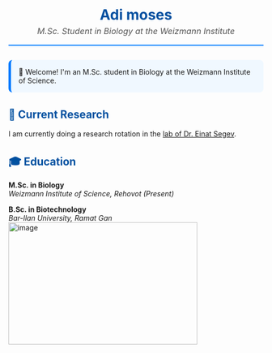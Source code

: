 <div align="center">
  <h1 style="color:#0050A0; margin-bottom: 0;">Adi moses</h1>
  <h3 style="color:#555; font-style:italic; font-weight:normal; margin-top: 5px;">
    M.Sc. Student in Biology at the Weizmann Institute
  </h3>
</div>

<hr style="height:2px; border:none; background-color:#007BFF; margin-top: 1em; margin-bottom: 2em;" />

<div style="background-color: #F0F8FF; padding: 15px; border-radius: 8px; border-left: 5px solid #007BFF; text-align: left;">
👋 Welcome! I'm an M.Sc. student in Biology at the Weizmann Institute of Science.
</div>

<h2 style="color: #0050A0; margin-top: 1.5em; text-align: left;">🔬 Current Research</h2>

<p style="text-align: left;">
I am currently doing a research rotation in the <a href="httpsRead-only" target="_blank">lab of Dr. Einat Segev</a>.
</p>

<h2 style="color: #0050A0; margin-top: 1.5em; text-align: left;">🎓 Education</h2>

<div style="text-align: left; margin-bottom: 1em;">
  <strong>M.Sc. in Biology</strong><br>
  <em>Weizmann Institute of Science, Rehovot (Present)</em>
</div>

<div style="text-align: left;">
  <strong>B.Sc. in Biotechnology</strong><br>
  <em>Bar-Ilan University, Ramat Gan</em>
</div>
<img width="373" height="241" alt="image" src="https://github.com/user-attachments/assets/bfe596b4-b9fe-44c4-b7e6-b6f00c6854e2" />

